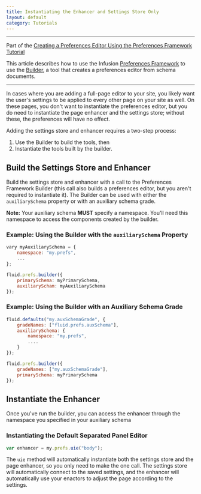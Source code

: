```yaml
---
title: Instantiating the Enhancer and Settings Store Only
layout: default
category: Tutorials
---
```


---
Part of the [Creating a Preferences Editor Using the Preferences Framework Tutorial](CreatingAPreferencesEditorUsingThePreferencesFramework.md)

This article describes how to use the Infusion [Preferences Framework](../PreferencesFramework.md)
to use the [Builder](../Builder.md), a tool that creates a preferences editor from schema documents.

---

In cases where you are adding a full-page editor to your site, you likely want the user's settings to be applied to every other page on your site as well. On these pages, you don't want to instantiate the preferences editor, but you do need to instantiate the page enhancer and the settings store; without these, the preferences will have no effect.

Adding the settings store and enhancer requires a two-step process:

1. Use the Builder to build the tools, then
2. Instantiate the tools built by the builder.

## Build the Settings Store and Enhancer ##

Build the settings store and enhancer with a call to the Preferences Framework Builder (this call also builds a preferences editor, but you aren't required to instantiate it). The Builder can be used with either the `auxiliarySchema` property or with an auxiliary schema grade.

<div class="infusion-docs-note"><strong>Note:</strong> Your auxiliary schema <strong>MUST</strong> specify a namespace. You'll need this namespace to access the components created by the builder.</div>

### Example: Using the Builder with the `auxiliarySchema` Property ###

```javascript
vary myAuxiliarySchema = {
    namespace: "my.prefs",
    ...
};

fluid.prefs.builder({
    primarySchema: myPrimarySchema,
    auxiliaryScham: myAuxiliarySchema
});
```

### Example: Using the Builder with an Auxiliary Schema Grade ###

```javascript
fluid.defaults("my.auxSchemaGrade", {
    gradeNames: ["fluid.prefs.auxSchema"],
    auxiliarySchema: {
        namespace: "my.prefs",
        ....
    }
});

fluid.prefs.builder({
    gradeNames: ["my.auxSchemaGrade"],
    primarySchema: myPrimarySchema
});
```

## Instantiate the Enhancer ##

Once you've run the builder, you can access the enhancer through the namespace you specified in your auxiliary schema

### Instantiating the Default Separated Panel Editor ###

```javascript
var enhancer = my.prefs.uie("body");
```

The `uie` method will automatically instantiate both the settings store and the page enhancer, so you only need to make the one call. The settings store will automatically connect to the saved settings, and the enhancer will automatically use your enactors to adjust the page according to the settings.
